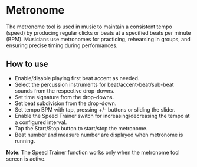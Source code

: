 # Metronome
The metronome tool is used in music to maintain a consistent tempo (speed) by producing regular clicks or beats at a specified beats per minute (BPM). Musicians use metronomes for practicing, rehearsing in groups, and ensuring precise timing during performances.

## How to use

* Enable/disable playing first beat accent as needed.
* Select the percussion instruments for beat/accent-beat/sub-beat sounds from the respective drop-downs.
* Set time signature from the drop-downs.
* Set beat subdivision from the drop-down.
* Set tempo BPM with tap, pressing +/- buttons or sliding the slider.
* Enable the Speed Trainer switch for increasing/decreasing the tempo at a configured interval.
* Tap the Start/Stop button to start/stop the metronome.
* Beat number and measure number are displayed when metronome is running.

**Note**: The Speed Trainer function works only when the metronome tool screen is active.
